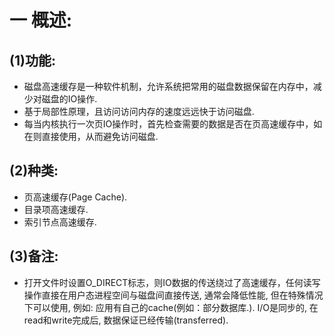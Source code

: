 # 一 概述:
## (1)功能:
- 磁盘高速缓存是一种软件机制，允许系统把常用的磁盘数据保留在内存中，减少对磁盘的IO操作.
- 基于局部性原理，且访问访问内存的速度远远快于访问磁盘.
- 每当内核执行一次页IO操作时，首先检查需要的数据是否在页高速缓存中，如在则直接使用，从而避免访问磁盘.

## (2)种类:
- 页高速缓存(Page Cache).
- 目录项高速缓存.
- 索引节点高速缓存.

## (3)备注:
- 打开文件时设置O_DIRECT标志，则IO数据的传送绕过了高速缓存，任何读写操作直接在用户态进程空间与磁盘间直接传送, 通常会降低性能, 但在特殊情况下可以使用, 例如: 应用有自己的cache(例如：部分数据库.). I/O是同步的, 在read和write完成后, 数据保证已经传输(transferred).

